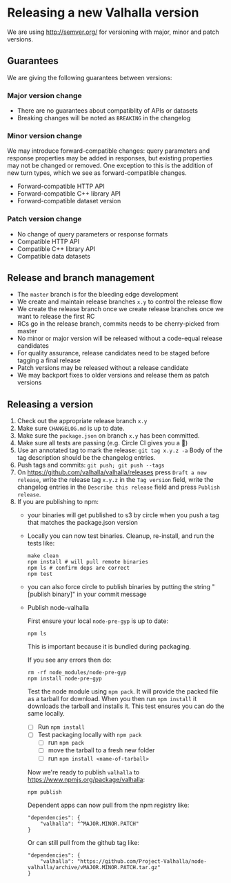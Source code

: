 # Releasing a new Valhalla version

We are using http://semver.org/ for versioning with major, minor and patch versions.

## Guarantees

We are giving the following guarantees between versions:

### Major version change

- There are no guarantees about compatiblity of APIs or datasets
- Breaking changes will be noted as `BREAKING` in the changelog

### Minor version change

We may introduce forward-compatible changes: query parameters and response properties may be added in responses, but existing properties may not be changed or removed. One exception to this is the addition of new turn types, which we see as forward-compatible changes.

- Forward-compatible HTTP API
- Forward-compatible C++ library API
- Forward-compatible dataset version

### Patch version change

- No change of query parameters or response formats
- Compatible HTTP API
- Compatible C++ library API
- Compatible data datasets

## Release and branch management

- The `master` branch is for the bleeding edge development
- We create and maintain release branches `x.y` to control the release flow
- We create the release branch once we create release branches once we want to release the first RC
- RCs go in the release branch, commits needs to be cherry-picked from master
- No minor or major version will be released without a code-equal release candidates
- For quality assurance, release candidates need to be staged before tagging a final release
- Patch versions may be released without a release candidate
- We may backport fixes to older versions and release them as patch versions

## Releasing a version

1. Check out the appropriate release branch `x.y`
2. Make sure `CHANGELOG.md` is up to date.
3. Make sure the `package.json` on branch `x.y` has been committed.
4. Make sure all tests are passing (e.g. Circle CI gives you a :green_apple:)
5. Use an annotated tag to mark the release: `git tag x.y.z -a` Body of the tag description should be the changelog entries.
6. Push tags and commits: `git push; git push --tags`
7. On https://github.com/valhalla/valhalla/releases press `Draft a new release`,
   write the release tag `x.y.z` in the `Tag version` field, write the changelog entries in the `Describe this release` field
   and press `Publish release`.
8. If you are publishing to npm:
    - your binaries will get published to s3 by circle when you push a tag that matches the package.json version
    - Locally you can now test binaries. Cleanup, re-install, and run the tests like:
       ```
       make clean
       npm install # will pull remote binaries
       npm ls # confirm deps are correct
       npm test
       ```
    - you can also force circle to publish binaries by putting the string "[publish binary]" in your commit message
    - Publish node-valhalla

       First ensure your local `node-pre-gyp` is up to date:

       ```
       npm ls
       ```

       This is important because it is bundled during packaging.

       If you see any errors then do:

       ```
       rm -rf node_modules/node-pre-gyp
       npm install node-pre-gyp
       ```

       Test the node module using `npm pack`. It will provide the packed file as a tarball for download. When you then run `npm install` it downloads the tarball and installs it. This test ensures you can do the same locally.
        - [ ] Run `npm install`
        - [ ] Test packaging locally with `npm pack`
          - [ ] run `npm pack`
          - [ ] move the tarball to a fresh new folder
          - [ ] run `npm install <name-of-tarball>`

       Now we're ready to publish `valhalla` to <https://www.npmjs.org/package/valhalla>:

       ```
       npm publish
       ```

       Dependent apps can now pull from the npm registry like:

       ```
       "dependencies": {
           "valhalla": "^MAJOR.MINOR.PATCH"
       }
       ```

       Or can still pull from the github tag like:

       ```
       "dependencies": {
           "valhalla": "https://github.com/Project-Valhalla/node-valhalla/archive/vMAJOR.MINOR.PATCH.tar.gz"
       }
       ```
